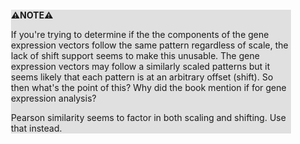 <div style="margin:2em; background-color: #e0e0e0;">

<strong>⚠️NOTE️️️⚠️</strong>

If you're trying to determine if the the components of the gene expression vectors follow the same pattern regardless of scale, the lack of shift support seems to make this unusable. The gene expression vectors may follow a similarly scaled patterns but it seems likely that each pattern is at an arbitrary offset (shift). So then what's the point of this? Why did the book mention if for gene expression analysis?

Pearson similarity seems to factor in both scaling and shifting. Use that instead.
</div>

